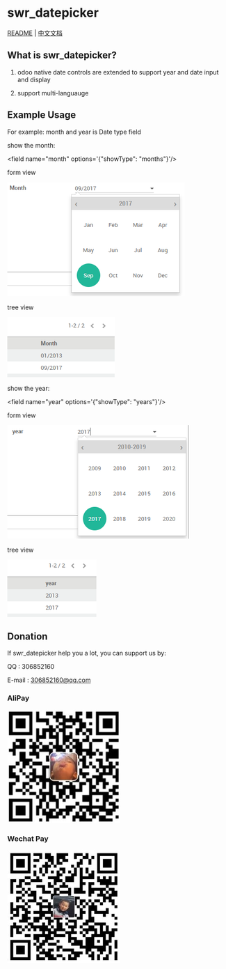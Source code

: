 # swr_datepicker

[README](README.md) | [中文文档](README_zh.md)

## What is swr_datepicker?

1. odoo native date controls are extended to support year and date input and display

2. support multi-languauge

## Example Usage

For example: month and year is Date type field

show the month:

&lt;field name="month" options='{"showType": "months"}'/&gt;

form view

![donation-month](/swr_datepicker/static/description/pic/month.png)

tree view

![donation-month-list](/swr_datepicker/static/description/pic/month_list.png)

show the year:

&lt;field name="year" options='{"showType": "years"}'/&gt;


form view

![donation-year](/swr_datepicker/static/description/pic/year.png)

tree view

![donation-year-list](/swr_datepicker/static/description/pic/year_list.png)

## Donation

If swr_datepicker help you a lot, you can support us by:

QQ : 306852160

E-mail : 306852160@qq.com

### AliPay

![donation-alipay](/swr_datepicker/static/description/pic/AliPay.jpg)

### Wechat Pay

![donation-wechatpay](/swr_datepicker/static/description/pic/WechatPay.jpg)

